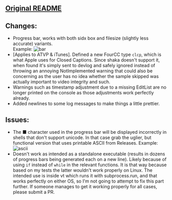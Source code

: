 ## [Original README](https://github.com/shaka-project/shaka-packager#readme)

## Changes:
  - Progress bar, works with both sidx box and filesize (slightly less accurate) variants.
    <br>
    Example: ![bar](https://i1.lensdump.com/i/tJSyJM.png)
  - [Applies to ATVP & iTunes]. Defined a new FourCC type `clcp`, which is what Apple uses for Closed Captions. Since shaka doesn't support it, when found it's simply sent to devlog and safely ignored instead of throwing an annoying NotImplemented warning that could also be concerning as the user has no idea whether the sample skipped was actually important to video integrity and such.
  - Warnings such as timestamp adjustment due to a missing EditList are no longer printed on the console as those adjustments work perfectly already.
  - Added newlines to some log messages to make things a little prettier.

## Issues:
  - The ■ character used in the progress bar will be displayed incorrectly in shells that don't support unicode. In that case grab the uglier, but functional version that uses printable ASCII from Releases. Example:
![ascii](https://i1.lensdump.com/i/tJScI0.png)
  - Doesn't work as intended as a standalone executable (results in dozens of progress bars being generated each on a new line). Likely because of using `if` instead of `while` in the relevant functions. It is that way because based on my tests the latter wouldn't work properly on Linux. The intended use is inside vt which runs it with subprocess.run, and that works perfectly on either OS, so I'm not going to attempt to fix this part further. If someone manages to get it working properly for all cases, please submit a PR.
